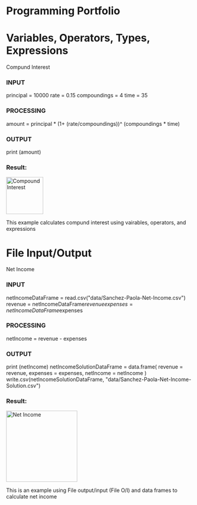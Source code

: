 # Programming Portfolio

# Variables, Operators, Types, Expressions
Compund Interest

### INPUT
principal = 10000
rate = 0.15
compoundings = 4
time = 35

### PROCESSING
amount = principal * (1+ (rate/compoundings))^ (compoundings * time)

### OUTPUT
print (amount)

### Result:
<img width="100" alt="Compound Interest" src="https://user-images.githubusercontent.com/98184898/166986211-d65867a8-af08-4e1d-a6f0-19dff4eb8058.png">

This example calculates compund interest using vairables, operators, and expressions





# File Input/Output
Net Income

### INPUT
netIncomeDataFrame = read.csv("data/Sanchez-Paola-Net-Income.csv")
revenue = netIncomeDataFrame$revenue
expenses = netIncomeDataFrame$expenses

### PROCESSING
netIncome = revenue - expenses

### OUTPUT
print (netIncome)
netIncomeSolutionDataFrame = data.frame(
  revenue = revenue,
  expenses = expenses,
  netIncome = netIncome
)
write.csv(netIncomeSolutionDataFrame, "data/Sanchez-Paola-Net-Income-Solution.csv")

### Result:
<img width="192" alt="Net Income" src="https://user-images.githubusercontent.com/98184898/166986812-bfabea60-80e8-464d-8497-c008ead18aad.png">

This is an example using File output/input (File O/I) and data frames to calculate net income



